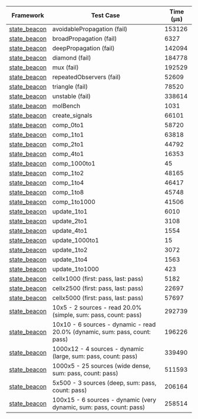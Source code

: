 | Framework | Test Case | Time (μs) |
| --- | --- | --- |
| [state_beacon](https://github.com/jinyus/dart_beacon) | avoidablePropagation (fail) | 153126 |
| [state_beacon](https://github.com/jinyus/dart_beacon) | broadPropagation (fail) | 6327 |
| [state_beacon](https://github.com/jinyus/dart_beacon) | deepPropagation (fail) | 142094 |
| [state_beacon](https://github.com/jinyus/dart_beacon) | diamond (fail) | 184778 |
| [state_beacon](https://github.com/jinyus/dart_beacon) | mux (fail) | 192529 |
| [state_beacon](https://github.com/jinyus/dart_beacon) | repeatedObservers (fail) | 52609 |
| [state_beacon](https://github.com/jinyus/dart_beacon) | triangle (fail) | 78520 |
| [state_beacon](https://github.com/jinyus/dart_beacon) | unstable (fail) | 338614 |
| [state_beacon](https://github.com/jinyus/dart_beacon) | molBench | 1031 |
| [state_beacon](https://github.com/jinyus/dart_beacon) | create_signals | 66101 |
| [state_beacon](https://github.com/jinyus/dart_beacon) | comp_0to1 | 58720 |
| [state_beacon](https://github.com/jinyus/dart_beacon) | comp_1to1 | 63818 |
| [state_beacon](https://github.com/jinyus/dart_beacon) | comp_2to1 | 44792 |
| [state_beacon](https://github.com/jinyus/dart_beacon) | comp_4to1 | 16353 |
| [state_beacon](https://github.com/jinyus/dart_beacon) | comp_1000to1 | 45 |
| [state_beacon](https://github.com/jinyus/dart_beacon) | comp_1to2 | 48165 |
| [state_beacon](https://github.com/jinyus/dart_beacon) | comp_1to4 | 46417 |
| [state_beacon](https://github.com/jinyus/dart_beacon) | comp_1to8 | 45748 |
| [state_beacon](https://github.com/jinyus/dart_beacon) | comp_1to1000 | 41506 |
| [state_beacon](https://github.com/jinyus/dart_beacon) | update_1to1 | 6010 |
| [state_beacon](https://github.com/jinyus/dart_beacon) | update_2to1 | 3108 |
| [state_beacon](https://github.com/jinyus/dart_beacon) | update_4to1 | 1554 |
| [state_beacon](https://github.com/jinyus/dart_beacon) | update_1000to1 | 15 |
| [state_beacon](https://github.com/jinyus/dart_beacon) | update_1to2 | 3072 |
| [state_beacon](https://github.com/jinyus/dart_beacon) | update_1to4 | 1563 |
| [state_beacon](https://github.com/jinyus/dart_beacon) | update_1to1000 | 423 |
| [state_beacon](https://github.com/jinyus/dart_beacon) | cellx1000 (first: pass, last: pass) | 5182 |
| [state_beacon](https://github.com/jinyus/dart_beacon) | cellx2500 (first: pass, last: pass) | 22697 |
| [state_beacon](https://github.com/jinyus/dart_beacon) | cellx5000 (first: pass, last: pass) | 57697 |
| [state_beacon](https://github.com/jinyus/dart_beacon) | 10x5 - 2 sources - read 20.0% (simple, sum: pass, count: pass) | 292739 |
| [state_beacon](https://github.com/jinyus/dart_beacon) | 10x10 - 6 sources - dynamic - read 20.0% (dynamic, sum: pass, count: pass) | 196226 |
| [state_beacon](https://github.com/jinyus/dart_beacon) | 1000x12 - 4 sources - dynamic (large, sum: pass, count: pass) | 339490 |
| [state_beacon](https://github.com/jinyus/dart_beacon) | 1000x5 - 25 sources (wide dense, sum: pass, count: pass) | 511593 |
| [state_beacon](https://github.com/jinyus/dart_beacon) | 5x500 - 3 sources (deep, sum: pass, count: pass) | 206164 |
| [state_beacon](https://github.com/jinyus/dart_beacon) | 100x15 - 6 sources - dynamic (very dynamic, sum: pass, count: pass) | 258514 |

